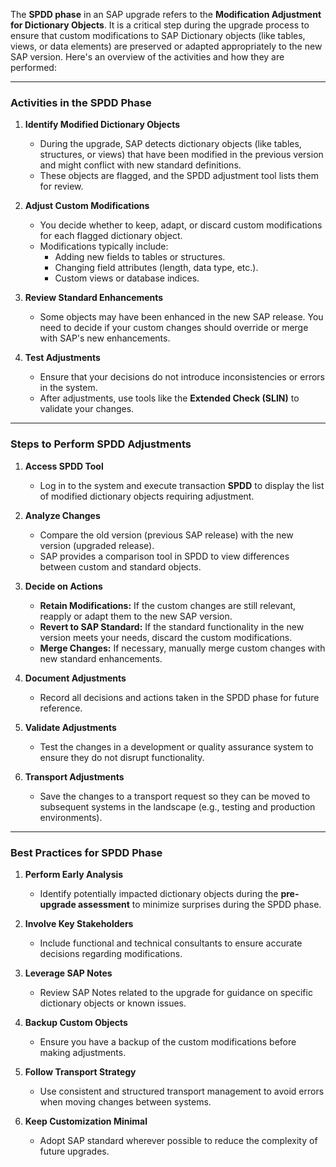 The **SPDD phase** in an SAP upgrade refers to the **Modification Adjustment for Dictionary Objects**.
It is a critical step during the upgrade process to ensure that custom modifications to SAP Dictionary objects (like tables, views, or data elements) are preserved or adapted appropriately to the new SAP version. Here's an overview of the activities and how they are performed:

---

### **Activities in the SPDD Phase**

1. **Identify Modified Dictionary Objects**
   - During the upgrade, SAP detects dictionary objects (like tables, structures, or views) that have been modified in the previous version and might conflict with new standard definitions.
   - These objects are flagged, and the SPDD adjustment tool lists them for review.

2. **Adjust Custom Modifications**
   - You decide whether to keep, adapt, or discard custom modifications for each flagged dictionary object.
   - Modifications typically include:
     - Adding new fields to tables or structures.
     - Changing field attributes (length, data type, etc.).
     - Custom views or database indices.

3. **Review Standard Enhancements**
   - Some objects may have been enhanced in the new SAP release. You need to decide if your custom changes should override or merge with SAP's new enhancements.

4. **Test Adjustments**
   - Ensure that your decisions do not introduce inconsistencies or errors in the system.
   - After adjustments, use tools like the **Extended Check (SLIN)** to validate your changes.

---

### **Steps to Perform SPDD Adjustments**

1. **Access SPDD Tool**
   - Log in to the system and execute transaction **SPDD** to display the list of modified dictionary objects requiring adjustment.

2. **Analyze Changes**
   - Compare the old version (previous SAP release) with the new version (upgraded release).
   - SAP provides a comparison tool in SPDD to view differences between custom and standard objects.

3. **Decide on Actions**
   - **Retain Modifications:** If the custom changes are still relevant, reapply or adapt them to the new SAP version.
   - **Revert to SAP Standard:** If the standard functionality in the new version meets your needs, discard the custom modifications.
   - **Merge Changes:** If necessary, manually merge custom changes with new standard enhancements.

4. **Document Adjustments**
   - Record all decisions and actions taken in the SPDD phase for future reference.

5. **Validate Adjustments**
   - Test the changes in a development or quality assurance system to ensure they do not disrupt functionality.

6. **Transport Adjustments**
   - Save the changes to a transport request so they can be moved to subsequent systems in the landscape (e.g., testing and production environments).

---

### **Best Practices for SPDD Phase**

1. **Perform Early Analysis**
   - Identify potentially impacted dictionary objects during the **pre-upgrade assessment** to minimize surprises during the SPDD phase.

2. **Involve Key Stakeholders**
   - Include functional and technical consultants to ensure accurate decisions regarding modifications.

3. **Leverage SAP Notes**
   - Review SAP Notes related to the upgrade for guidance on specific dictionary objects or known issues.

4. **Backup Custom Objects**
   - Ensure you have a backup of the custom modifications before making adjustments.

5. **Follow Transport Strategy**
   - Use consistent and structured transport management to avoid errors when moving changes between systems.

6. **Keep Customization Minimal**
   - Adopt SAP standard wherever possible to reduce the complexity of future upgrades.
